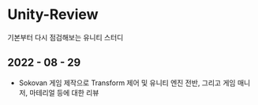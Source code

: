 # Unity-Review
기본부터 다시 점검해보는 유니티 스터디

## 2022 - 08 - 29

- Sokovan 게임 제작으로 Transform 제어 및 유니티 엔진 전반, 그리고 게임 매니저, 마테리얼 등에 대한 리뷰
